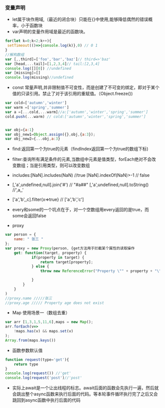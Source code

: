 ### 变量声明
* let属于块作用域,（最近的闭合块）只能在{}中使用,能够降低偶然的错误概率，小于函数块
* var声明的变量作用域是最近的函数块。
```js
for(let k=0;k<2;k++){
 setTimeout(()=>{console.log(k)},0) // 0 1 
}
//解构数组
var [,,third]=['foo','bar','baz']// third=>'baz'
var [head,...tail]=[1,2,3,4]// tail:[2,3,4]
console.log([][0]) //undefined
var [missing]=[]
console.log(missing)//undefined

```
* const 常量声明,并非限制值不可变性，而是创建了不可变的绑定，即对于某个值的只读引用。禁止了对于该引用的重赋值。（Object.freeze())
```js
var cold=['autumn','winter']
var warm =['spring','summer']
var a =[...cold,...warm]//a:['autumn','winter','spring','summer']
cold.push(...warm) // cold:['autumn','winter','spring','summer']


var obj={a:1}
var obj_new1=Object.assign({},obj,{a:3});
var obj_new2={...obj,a:3}
```

* find:返回第一个为true的元素（findIndex返回第一个为true的数组下标)
* filter:查询所有满足条件的元素,当数组中元素是值类型，forEach绝对不会改变数组；当是引用类型，则可以改变数组
* includes:[NaN].includes(NaN) //true [NaN].indexOf(NaN)>-1 // false
* [,'a',undefined,null].join('#') // "#a##"   [,'a',undefined,null].toString() //',a,,'
* ['a','b',,c].filter(x=>true} // ['a','b','c']
* every和some的一个坑点在于，对一个空数组用every返回的是true，而some会返回false

* proxy
```js
var person = {
	name: " 张三 "
};
var proxy = new Proxy(person, {get方法用于拦截某个属性的读取操作
	get: function(target, property) {
            if(property in target) {
                return target[property];
            } else {
                throw new ReferenceError("Property \"" + property + "\" does not exist.");

            }
        }
	}
)
//proxy.name /////张三
//proxy.age ///// Property age does not exist

```
* Map  使用场景一（数组去重）

```js 
var arr [1,3,1,5,11,6],maps = new Map();
arr.forEach(v=>
	!maps.has(v) && maps.set(v)
);
Array.from(maps.keys())

```

* 函数参数默认值 

```js
function request(type='get'){
	return type
}
console.log(request()) //'get'
console.log(request('post')//'post'
```
* 实际上await是一个让出线程的标志。await后面的函数会先执行一遍，然后就会跳出整个async函数来执行后面的代码。等本轮事件循环执行完了之后又会跳回到async函数中执行后面的代码
